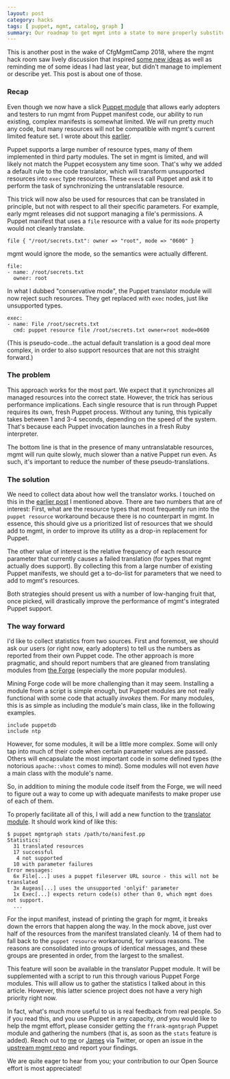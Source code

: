 ```yaml
---
layout: post
category: hacks
tags: [ puppet, mgmt, catalog, graph ]
summary: Our roadmap to get mgmt into a state to more properly substitute parts of Puppet.
---
```


This is another post in the wake of CfgMgmtCamp 2018, where the mgmt hack room
saw lively discussion that inspired
[some new ideas](/features/2018-02-13-thinking-about-migration-from-puppet-to-mgmt/)
as well as reminding me of some ideas I had last year, but didn't manage to implement
or describe yet. This post is about one of those.

### Recap

Even though we now have a slick [Puppet module](https://forge.puppet.com/ffrank/mgmtgraph)
that allows early adopters and testers to run mgmt from Puppet manifest code, our
ability to run existing, complex manifests is somewhat limited. We *will* run pretty
much any code, but many resources will not be compatible with mgmt's current limited
feature set. I wrote about this [earlier](/features/2016-08-19-translating-all-the-things/).

Puppet supports a large number of resource types, many of them implemented in third party
modules. The set in mgmt is limited, and will likely not match the Puppet ecosystem
any time soon. That's why we added a default rule to the code translator, which will
transform unsupported resources into `exec` type resources. These `exec`s call Puppet
and ask it to perform the task of synchronizing the untranslatable resource.

This trick will now also be used for resources that can be translated in principle,
but not with respect to all their specific parameters. For example, early mgmt releases
did not support managing a file's permissions. A Puppet manifest that uses a `file`
resource with a value for its `mode` property would not cleanly translate.

```
file { "/root/secrets.txt": owner => "root", mode => "0600" }
```

mgmt would ignore the mode, so the semantics were actually different.

```
file:
- name: /root/secrets.txt
  owner: root
```

In what I dubbed
"conservative mode", the Puppet translator module will now reject such resources.
They get replaced with `exec` nodes, just like unsupported types.

```
exec:
- name: File /root/secrets.txt
  cmd: puppet resource file /root/secrets.txt owner=root mode=0600
```

(This is pseudo-code...the actual default translation is a good deal more complex, in order
to also support resources that are not this straight forward.)

### The problem

This approach works for the most part. We expect that it synchronizes all managed resources
into the correct state. However, the trick has serious performance implications. Each single
resource that is run through Puppet requires its own, fresh Puppet process. Without any
tuning, this typically takes between 1 and 3-4 seconds, depending on the speed of the system.
That's because each Puppet invocation launches in a fresh Ruby interpreter.

The bottom line is that in the presence of many untranslatable resources, mgmt will run
quite slowly, much slower than a native Puppet run even. As such, it's important to reduce
the number of these pseudo-translations.

### The solution

We need to collect data about how well the translator works. I touched on this in the
[earlier post](/features/2016-08-19-translating-all-the-things/) I mentioned above.
There are two numbers that are of interest: First, what are the resource types that
most frequently run into the `puppet resource` workaround because there is no
counterpart in mgmt. In essence, this should give us a prioritized list of resources
that we should add to mgmt, in order to improve its utility as a drop-in replacement
for Puppet.

The other value of interest is the relative frequency of each resource parameter that
currently causes a failed translation (for types that mgmt actually does support).
By collecting this from a large number of existing Puppet manifests, we should get
a to-do-list for parameters that we need to add to mgmt's resources.

Both strategies should present us with a number of low-hanging fruit that, once
picked, will drastically improve the performance of mgmt's integrated Puppet support.

### The way forward

I'd like to collect statistics from two sources. First and foremost, we should ask
our users (or right now, early adopters) to tell us the numbers as reported from
their own Puppet code. The other approach is more pragmatic, and should report
numbers that are gleaned from translating modules from
[the Forge](https://forge.puppet.com) (especially the more popular modules).

Mining Forge code will be more challenging than it may seem. Installing a module
from a script is simple enough, but Puppet modules are not really functional
with some code that actually *invokes* them. For many modules, this is as simple
as including the module's main class, like in the following examples.

```
include puppetdb
include ntp
```

However, for some modules, it will be a little more complex. Some will only tap
into much of their code when certain parameter values are passed. Others will
encapsulate the most important code in some defined types (the notorious
`apache::vhost` comes to mind). Some modules will not even *have* a main class
with the module's name.

So, in addition to mining the module code itself from the Forge, we will need
to figure out a way to come up with adequate manifests to make proper use of
each of them.

To properly facilitate all of this, I will add a new function to the
[translator module](https://forge.puppet.com/ffrank/mgmtgraph). It should
work kind of like this:

```
$ puppet mgmtgraph stats /path/to/manifest.pp
Statistics:
  31 translated resources
  17 successful
   4 not supported
  10 with parameter failures
Error messages:
  6x File[...] uses a puppet fileserver URL source - this will not be translated
  3x Augeas[...] uses the unsupported 'onlyif' parameter
  1x Exec[...] expects return code(s) other than 0, which mgmt does not support.
  ...
```

For the input manifest, instead of printing the graph for mgmt, it breaks down
the errors that happen along the way. In the mock above, just over half of the
resources from the manifest translated cleanly. 14 of them had to fall back to
the `puppet resource` workaround, for various reasons.
The reasons are consolidated into groups of identical messages, and these groups
are presented in order, from the largest to the smallest.

This feature will soon be available in the translator Puppet module. It will be
supplemented with a script to run this through various Puppet Forge modules. This
will allow us to gather the statistics I talked about in this article. However,
this latter science project does not have a very high priority right now.

In fact, what's much more useful to us is real feedback from real people. So if
you read this, and you use Puppet in any capacity, *and* you would like to help
the mgmt effort, please consider getting the `ffrank-mgmtgraph` Puppet module
and gathering the numbers (that is, as soon as the `stats` feature is added).
Reach out to [me](https://twitter.com/felis_rex) or
[James](https://twitter.com/purpleidea) via Twitter, or open an issue in the
[upstream mgmt repo](https://github.com/purpleidea/mgmt) and report your findings.

We are quite eager to hear from you; your contribution to our Open Source effort
is most appreciated!
